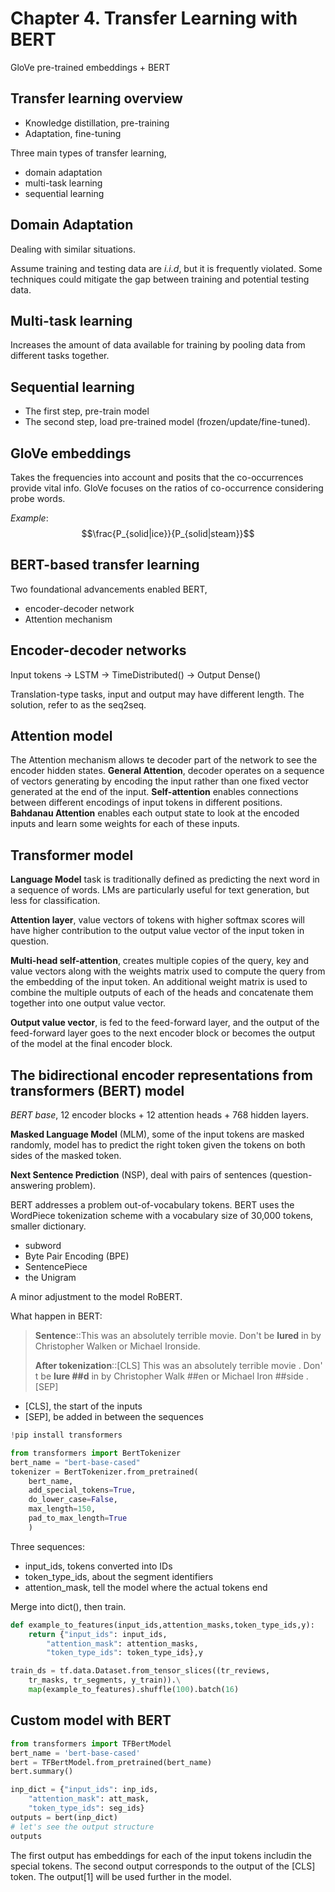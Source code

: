 # Chapter 4. Transfer Learning with BERT

GloVe pre-trained embeddings + BERT

## Transfer learning overview

- Knowledge distillation, pre-training
- Adaptation, fine-tuning

Three main types of transfer learning, 
- domain adaptation
- multi-task learning
- sequential learning

## Domain Adaptation
Dealing with similar situations. 

Assume training and testing data are *i.i.d*, but it is frequently violated. Some techniques could mitigate the gap between training and potential testing data. 

## Multi-task learning
Increases the amount of data available for training by pooling data from different tasks together. 

## Sequential learning
- The first step, pre-train model
- The second step, load pre-trained model (frozen/update/fine-tuned). 

## GloVe embeddings
Takes the frequencies into account and posits that the co-occurrences provide vital info. 
GloVe focuses on the ratios of co-occurrence considering probe words. 

*Example*:
$$\frac{P_{solid|ice}}{P_{solid|steam}}$$


## BERT-based transfer learning
Two foundational advancements enabled BERT, 
- encoder-decoder network
- Attention mechanism

## Encoder-decoder networks
Input tokens -> LSTM -> TimeDistributed() -> Output Dense()

Translation-type tasks, input and output may have different length. The solution, refer to as the seq2seq. 

## Attention model
The Attention mechanism allows te decoder part of the network to see the encoder hidden states. **General Attention**, decoder operates on a sequence of vectors generating by encoding the input rather than one fixed vector generated at the end of the input. **Self-attention** enables connections between different encodings of input tokens in different positions. **Bahdanau Attention** enables each output state to look at the encoded inputs and learn some weights for each of these inputs. 

## Transformer model
**Language Model** task is traditionally defined as predicting the next word in a sequence of words. LMs are particularly useful for text generation, but less for classification. 

**Attention layer**, value vectors of tokens with higher softmax scores will have higher contribution to the output value vector of the input token in question. 

**Multi-head self-attention**, creates multiple copies of the query, key and value vectors along with the weights matrix used to compute the query from the embedding of the input token. An additional weight matrix is used to combine the multiple outputs of each of the heads and concatenate them together into one output value vector. 

**Output value vector**, is fed to the feed-forward layer, and the output of the feed-forward layer goes to the next encoder block or becomes the output of the model at the final encoder block. 

## The bidirectional encoder representations from transformers (BERT) model

*BERT base*, 12 encoder blocks + 12 attention heads + 768 hidden layers.

**Masked Language Model** (MLM), some of the input tokens are masked randomly, model has to predict the right token given the tokens on both sides of the masked token. 

**Next Sentence Prediction** (NSP), deal with pairs of sentences (question-answering problem). 

BERT addresses a problem out-of-vocabulary tokens. BERT uses the WordPiece tokenization scheme with a vocabulary size of 30,000 tokens, smaller dictionary. 
- subword
- Byte Pair Encoding (BPE)
- SentencePiece
- the Unigram

A minor adjustment to the model RoBERT. 

What happen in BERT:

> **Sentence**::This was an absolutely terrible movie. Don't be **lured** in by Christopher Walken or Michael Ironside.
> 
> **After tokenization**::[CLS] This was an absolutely terrible movie . Don' t be **lure ##d** in by Christopher Walk ##en or Michael Iron ##side . [SEP]

- [CLS], the start of the inputs
- [SEP], be added in between the sequences

```python
!pip install transformers

from transformers import BertTokenizer
bert_name = "bert-base-cased"
tokenizer = BertTokenizer.from_pretrained(
    bert_name,
    add_special_tokens=True,
    do_lower_case=False, 
    max_length=150,
    pad_to_max_length=True
    )
```

Three sequences: 
- input_ids, tokens converted into IDs
- token_type_ids, about the segment identifiers
- attention_mask, tell the model where the actual tokens end

Merge into dict(), then train. 
```python
def example_to_features(input_ids,attention_masks,token_type_ids,y):
    return {"input_ids": input_ids,
        "attention_mask": attention_masks,
        "token_type_ids": token_type_ids},y

train_ds = tf.data.Dataset.from_tensor_slices((tr_reviews,
    tr_masks, tr_segments, y_train)).\
    map(example_to_features).shuffle(100).batch(16)
```

## Custom model with BERT

```python
from transformers import TFBertModel
bert_name = 'bert-base-cased'
bert = TFBertModel.from_pretrained(bert_name)
bert.summary()
```

```python
inp_dict = {"input_ids": inp_ids,
    "attention_mask": att_mask,
    "token_type_ids": seg_ids}
outputs = bert(inp_dict)
# let's see the output structure
outputs
```
The first output has embeddings for each of the input tokens includin the special tokens. The second output corresponds to the output of the [CLS] token. The output[1] will be used further in the model. 




